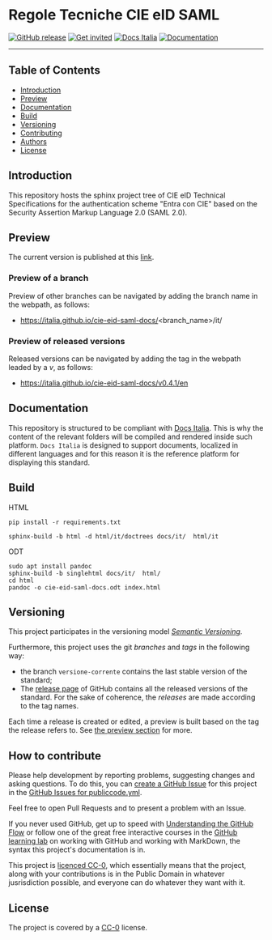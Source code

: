 # Regole Tecniche CIE eID SAML

[![GitHub release](https://img.shields.io/github/release/italia/eidas-it-wallet-docs.svg?style=plastic)](https://github.com/italia/cie-eid-saml-docs/releases)
[![Get invited](https://slack.developers.italia.it/badge.svg)](https://slack.developers.italia.it/)
[![Docs Italia](https://docs.italia.it/media/static/projects/badges/passing.svg)](https://docs.italia.it/italia/cie-eid-saml-docs/it/master/index.html)
[![Documentation](https://img.shields.io/badge/Documentation-Docs%20Italia-blue.svg)](https://docs.italia.it/italia/cie-eid-saml-docs/)

---

## Table of Contents

- [Introduction](#introduction)
- [Preview](#preview)
- [Documentation](#documentation)
- [Build](#build)
- [Versioning](#versioning)
- [Contributing](#how-to-contribute)
- [Authors](#authors)
- [License](#license)

## Introduction

This repository hosts the sphinx project tree of CIE eID Technical Specifications for the authentication scheme "Entra con CIE" based on the Security Assertion Markup Language 2.0 (SAML 2.0).


## Preview

The current version is published at this [link](https://italia.github.io/cie-eid-saml-docs/versione-corrente/it/).

### Preview of a branch

Preview of other branches can be navigated by adding the branch name in the webpath, as follows:

 - https://italia.github.io/cie-eid-saml-docs/<branch_name>/it/

### Preview of released versions

Released versions can be navigated by adding the tag in the webpath leaded by a _v_, as follows:

 - https://italia.github.io/cie-eid-saml-docs/v0.4.1/en


## Documentation

This repository is structured to be compliant with 
[Docs Italia](https://docs.italia.it/italia/developers-italia/publiccodeyml/it/master/index.html).
This is why the content of the relevant folders will be compiled and rendered inside such platform.
`Docs Italia` is designed to support documents, localized in different languages and for this
reason it is the reference platform for displaying this standard.


## Build

HTML
````
pip install -r requirements.txt

sphinx-build -b html -d html/it/doctrees docs/it/  html/it

````

ODT
````
sudo apt install pandoc
sphinx-build -b singlehtml docs/it/  html/
cd html
pandoc -o cie-eid-saml-docs.odt index.html
````

## Versioning

This project participates in the versioning model [*Semantic
Versioning*](https://semver.org/).

Furthermore, this project uses the git *branches* and *tags* in the following way:
* the branch `versione-corrente` contains the last stable version of the standard;
* The [release page](https://github.com/italia/publiccode.yml/releases) of
  GitHub contains all the released versions of the standard. For the sake of coherence, the *releases* are made according to the tag names.

Each time a release is created or edited, a preview is built based on the tag the release refers to. See [the preview section](preview-of-released-versions) for more.

## How to contribute

Please help development by reporting problems, suggesting changes and asking questions. To do this, you can [create a GitHub Issue](https://help.github.com/articles/creating-an-issue/) for this project in the [GitHub Issues for publiccode.yml](https://github.com/italia/publiccode.yml/issues).

Feel free to open Pull Requests and to present a problem with an Issue.

If you never used GitHub, get up to speed with [Understanding the GitHub Flow](https://guides.github.com/introduction/flow/) or follow one of the great free interactive courses in the [GitHub learning lab](https://lab.github.com/) on working with GitHub and working with MarkDown, the syntax this project's documentation is in.

This project is [licenced CC-0](LICENSE), which essentially means that the project, along with your contributions is in the Public Domain in whatever jusrisdiction possible, and everyone can do whatever they want with it.

## License

The project is covered by a [CC-0](LICENSE) license.
